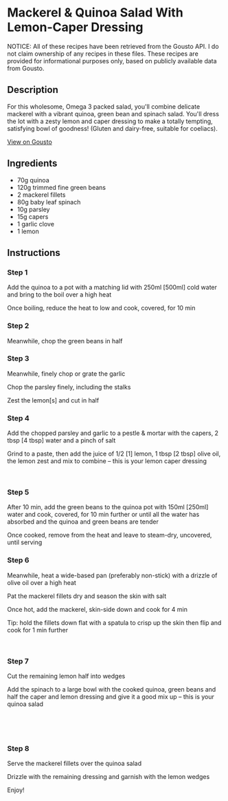# Mackerel & Quinoa Salad With Lemon-Caper Dressing

NOTICE: All of these recipes have been retrieved from the Gousto API. I do not claim ownership of any recipes in these files. These recipes are provided for informational purposes only, based on publicly available data from Gousto.

## Description

For this wholesome, Omega 3 packed salad, you'll combine delicate mackerel with a vibrant quinoa, green bean and spinach salad. You'll dress the lot with a zesty lemon and caper dressing to make a totally tempting, satisfying bowl of goodness! (Gluten and dairy-free, suitable for coeliacs).

[View on Gousto](https://www.gousto.co.uk/recipes/cookbook/mackerel-quinoa-salad-with-lemon-caper-dressing)

## Ingredients

- 70g quinoa
- 120g trimmed fine green beans
- 2 mackerel fillets
- 80g baby leaf spinach
- 10g parsley 
- 15g capers
- 1 garlic clove
- 1 lemon

## Instructions


### Step 1

Add the quinoa to a pot with a matching lid with 250ml <span class="text-danger">[500ml]</span> cold water and bring to the boil over a high heat


Once boiling, reduce the heat to low and cook, covered, for 10 min&nbsp;


### Step 2

Meanwhile, chop the green beans in half


### Step 3

Meanwhile, finely chop or grate the garlic


Chop the parsley finely, including the stalks


Zest the lemon<span class="text-danger">[s]</span> and cut in half&nbsp;


### Step 4

Add the&nbsp;chopped parsley&nbsp;and garlic to a&nbsp;pestle &amp; mortar&nbsp;with the&nbsp;capers, 2 tbsp&nbsp;<span class="text-danger">[4 tbsp]</span> water&nbsp;and a pinch of&nbsp;salt


Grind to a paste, then add the juice of&nbsp;1/2&nbsp;<span class="text-danger">[1]</span> lemon,&nbsp;1 tbsp&nbsp;<span class="text-danger">[2 tbsp]</span>&nbsp;olive oil, the lemon zest&nbsp;and mix to combine &ndash; this is your lemon&nbsp;caper dressing


&nbsp;


### Step 5

After 10 min, add the&nbsp;green beans&nbsp;to the quinoa pot with 150ml <span class="text-danger">[250ml]</span> water and cook, covered, for 10 min further or until all the water has absorbed and the&nbsp;quinoa&nbsp;and&nbsp;green beans&nbsp;are tender


Once cooked, remove from the heat and leave to steam-dry, uncovered, until serving


### Step 6

Meanwhile, heat a wide-based pan (preferably non-stick) with a drizzle of olive oil over a high heat


Pat the&nbsp;mackerel fillets dry and season the skin with salt


Once hot, add the mackerel, skin-side down and cook for 4 min


Tip: hold the fillets down flat with a spatula to crisp up the <span class="text-highlight">skin then</span> flip and cook for 1 min further


&nbsp;


### Step 7

Cut the remaining lemon&nbsp;half into wedges


Add the spinach to a large bowl with the cooked quinoa, green beans and half the&nbsp;caper and lemon dressing&nbsp;and give it a good mix up &ndash; this is your quinoa salad&nbsp;


&nbsp;


&nbsp;

### Step 8

Serve the mackerel fillets over the quinoa salad


Drizzle with the remaining dressing and garnish with the lemon wedges


Enjoy!


&nbsp;

